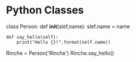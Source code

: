 # Python Classes

class Person:
    def __init__(slef,name):
        slef.name = name

    def say_hello(self):
        print("Hello {}!".format(self.name))

Rinche = Person('Rinche')
Rinche.say_hello()
